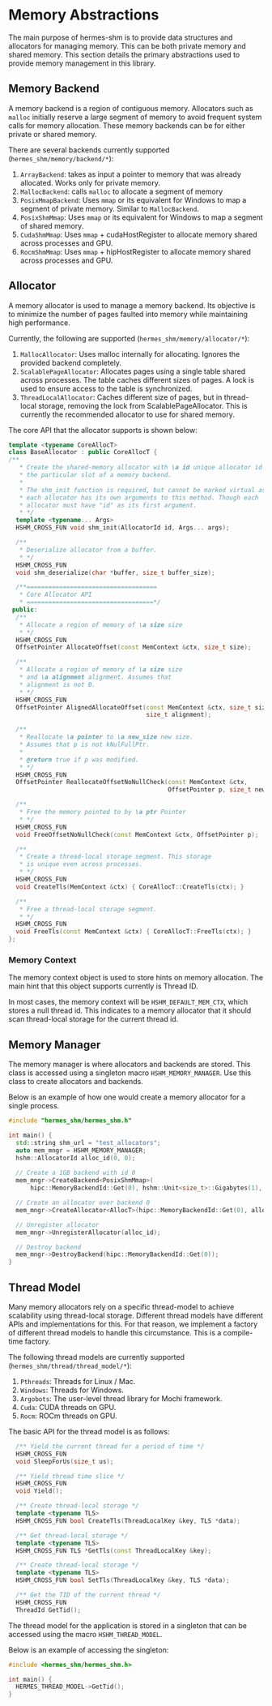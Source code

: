 # Memory Abstractions

The main purpose of hermes-shm is to provide data structures and allocators for managing memory.
This can be both private memory and shared memory. This section details the primary
abstractions used to provide memory management in this library.

## Memory Backend

A memory backend is a region of contiguous memory. Allocators such as ``malloc`` initially reserve
a large segment of memory to avoid frequent system calls for memory allocation. These memory backends
can be for either private or shared memory. 

There are several backends currently supported (``hermes_shm/memory/backend/*``):
1. ``ArrayBackend``: takes as input a pointer to memory that was already allocated.
Works only for private memory.
2. ``MallocBackend``: calls ``malloc`` to allocate a segment of memory
3. ``PosixMmapBackend``: Uses ``mmap`` or its equivalent for Windows
to map a segment of private memory. Similar to ``MallocBackend``.
4. ``PosixShmMmap``: Uses ``mmap`` or its equivalent for Windows to
map a segment of shared memory.
5. ``CudaShmMmap``: Uses ``mmap`` + cudaHostRegister to allocate memory 
shared across processes and GPU.
6. ``RocmShmMmap``: Uses ``mmap`` + hipHostRegister to allocate memory
shared across processes and GPU.

## Allocator

A memory allocator is used to manage a memory backend. Its objective is
to minimize the number of pages faulted into memory while maintaining
high performance.

Currently, the following are supported (``hermes_shm/memory/allocator/*``):
1. ``MallocAllocator``: Uses malloc internally for allocating. Ignores the
provided backend completely.
2. ``ScalablePageAllocator``: Allocates pages using a single table shared
across processes. The table caches different sizes of pages. A lock is
used to ensure access to the table is synchronized.
3. ``ThreadLocalAllocator``: Caches different size of pages, but in thread-local
storage, removing the lock from ScalablePageAllocator. This is currently
the recommended allocator to use for shared memory.

The core API that the allocator supports is shown below:
```cpp
template <typename CoreAllocT>
class BaseAllocator : public CoreAllocT {
/**
   * Create the shared-memory allocator with \a id unique allocator id over
   * the particular slot of a memory backend.
   *
   * The shm_init function is required, but cannot be marked virtual as
   * each allocator has its own arguments to this method. Though each
   * allocator must have "id" as its first argument.
   * */
  template <typename... Args>
  HSHM_CROSS_FUN void shm_init(AllocatorId id, Args... args);

  /**
   * Deserialize allocator from a buffer.
   * */
  HSHM_CROSS_FUN
  void shm_deserialize(char *buffer, size_t buffer_size);

  /**====================================
   * Core Allocator API
   * ===================================*/
 public:
  /**
   * Allocate a region of memory of \a size size
   * */
  HSHM_CROSS_FUN
  OffsetPointer AllocateOffset(const MemContext &ctx, size_t size);

  /**
   * Allocate a region of memory of \a size size
   * and \a alignment alignment. Assumes that
   * alignment is not 0.
   * */
  HSHM_CROSS_FUN
  OffsetPointer AlignedAllocateOffset(const MemContext &ctx, size_t size,
                                      size_t alignment);

  /**
   * Reallocate \a pointer to \a new_size new size.
   * Assumes that p is not kNulFullPtr.
   *
   * @return true if p was modified.
   * */
  HSHM_CROSS_FUN
  OffsetPointer ReallocateOffsetNoNullCheck(const MemContext &ctx,
                                            OffsetPointer p, size_t new_size);

  /**
   * Free the memory pointed to by \a ptr Pointer
   * */
  HSHM_CROSS_FUN
  void FreeOffsetNoNullCheck(const MemContext &ctx, OffsetPointer p);

  /**
   * Create a thread-local storage segment. This storage
   * is unique even across processes.
   * */
  HSHM_CROSS_FUN
  void CreateTls(MemContext &ctx) { CoreAllocT::CreateTls(ctx); }

  /**
   * Free a thread-local storage segment.
   * */
  HSHM_CROSS_FUN
  void FreeTls(const MemContext &ctx) { CoreAllocT::FreeTls(ctx); }
};
```

### Memory Context

The memory context object is used to store hints on memory allocation.
The main hint that this object supports currently is Thread ID.

In most cases, the memory context will be ``HSHM_DEFAULT_MEM_CTX``,
which stores a null thread id. This indicates to a memory allocator
that it should scan thread-local storage for the current thread id.

## Memory Manager

The memory manager is where allocators and backends are stored. This
class is accessed using a singleton macro ``HSHM_MEMORY_MANAGER``.
Use this class to create allocators and backends.

Below is an example of how one would create a memory allocator for a single process.
```cpp
#include "hermes_shm/hermes_shm.h"

int main() {
  std::string shm_url = "test_allocators";
  auto mem_mngr = HSHM_MEMORY_MANAGER;
  hshm::AllocatorId alloc_id(0, 0);
  
  // Create a 1GB backend with id 0
  mem_mngr->CreateBackend<PosixShmMmap>(
      hipc::MemoryBackendId::Get(0), hshm::Unit<size_t>::Gigabytes(1), shm_url);

  // Create an allocator over backend 0
  mem_mngr->CreateAllocator<AllocT>(hipc::MemoryBackendId::Get(0), alloc_id, 0);

  // Unregister allocator
  mem_mngr->UnregisterAllocator(alloc_id);

  // Destroy backend
  mem_mngr->DestroyBackend(hipc::MemoryBackendId::Get(0));
}
```

## Thread Model

Many memory allocators rely on a specific thread-model to achieve scalability
using thread-local storage. Different thread models have different APIs and
implementations for this. For that reason, we implement a factory of different
thread models to handle this circumstance. This is a compile-time factory.

The following thread models are currently supported (``hermes_shm/thread/thread_model/*``):
1. ``Pthreads``: Threads for Linux / Mac.
2. ``Windows``: Threads for Windows.
3. ``Argobots``: The user-level thread library for Mochi framework.
4. ``Cuda``: CUDA threads on GPU.
5. ``Rocm``: ROCm threads on GPU.

The basic API for the thread model is as follows:
```cpp
  /** Yield the current thread for a period of time */
  HSHM_CROSS_FUN
  void SleepForUs(size_t us);

  /** Yield thread time slice */
  HSHM_CROSS_FUN
  void Yield();

  /** Create thread-local storage */
  template <typename TLS>
  HSHM_CROSS_FUN bool CreateTls(ThreadLocalKey &key, TLS *data);

  /** Get thread-local storage */
  template <typename TLS>
  HSHM_CROSS_FUN TLS *GetTls(const ThreadLocalKey &key);

  /** Create thread-local storage */
  template <typename TLS>
  HSHM_CROSS_FUN bool SetTls(ThreadLocalKey &key, TLS *data);

  /** Get the TID of the current thread */
  HSHM_CROSS_FUN
  ThreadId GetTid();
```

The thread model for the application is stored in a singleton that
can be accessed using the macro ``HSHM_THREAD_MODEL``.

Below is an example of accessing the singleton:
```cpp
#include <hermes_shm/hermes_shm.h>

int main() {
  HERMES_THREAD_MODEL->GetTid();
}
```

